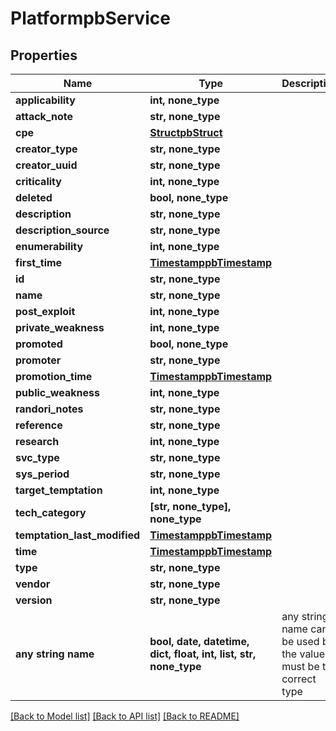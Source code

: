 # PlatformpbService


## Properties
Name | Type | Description | Notes
------------ | ------------- | ------------- | -------------
**applicability** | **int, none_type** |  | [optional] 
**attack_note** | **str, none_type** |  | [optional] 
**cpe** | [**StructpbStruct**](StructpbStruct.md) |  | [optional] 
**creator_type** | **str, none_type** |  | [optional] 
**creator_uuid** | **str, none_type** |  | [optional] 
**criticality** | **int, none_type** |  | [optional] 
**deleted** | **bool, none_type** |  | [optional] 
**description** | **str, none_type** |  | [optional] 
**description_source** | **str, none_type** |  | [optional] 
**enumerability** | **int, none_type** |  | [optional] 
**first_time** | [**TimestamppbTimestamp**](TimestamppbTimestamp.md) |  | [optional] 
**id** | **str, none_type** |  | [optional] 
**name** | **str, none_type** |  | [optional] 
**post_exploit** | **int, none_type** |  | [optional] 
**private_weakness** | **int, none_type** |  | [optional] 
**promoted** | **bool, none_type** |  | [optional] 
**promoter** | **str, none_type** |  | [optional] 
**promotion_time** | [**TimestamppbTimestamp**](TimestamppbTimestamp.md) |  | [optional] 
**public_weakness** | **int, none_type** |  | [optional] 
**randori_notes** | **str, none_type** |  | [optional] 
**reference** | **str, none_type** |  | [optional] 
**research** | **int, none_type** |  | [optional] 
**svc_type** | **str, none_type** |  | [optional] 
**sys_period** | **str, none_type** |  | [optional] 
**target_temptation** | **int, none_type** |  | [optional] 
**tech_category** | **[str, none_type], none_type** |  | [optional] 
**temptation_last_modified** | [**TimestamppbTimestamp**](TimestamppbTimestamp.md) |  | [optional] 
**time** | [**TimestamppbTimestamp**](TimestamppbTimestamp.md) |  | [optional] 
**type** | **str, none_type** |  | [optional] 
**vendor** | **str, none_type** |  | [optional] 
**version** | **str, none_type** |  | [optional] 
**any string name** | **bool, date, datetime, dict, float, int, list, str, none_type** | any string name can be used but the value must be the correct type | [optional]

[[Back to Model list]](../README.md#documentation-for-models) [[Back to API list]](../README.md#documentation-for-api-endpoints) [[Back to README]](../README.md)


